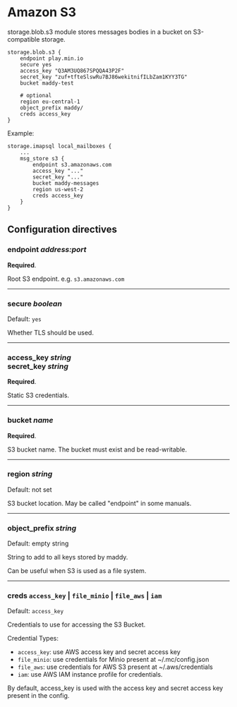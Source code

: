 # Amazon S3

storage.blob.s3 module stores messages bodies in a bucket on S3-compatible storage.

```
storage.blob.s3 {
    endpoint play.min.io
    secure yes
    access_key "Q3AM3UQ867SPQQA43P2F"
    secret_key "zuf+tfteSlswRu7BJ86wekitnifILbZam1KYY3TG"
    bucket maddy-test

    # optional
    region eu-central-1
    object_prefix maddy/
    creds access_key
}
```

Example:

```
storage.imapsql local_mailboxes {
    ...
    msg_store s3 {
        endpoint s3.amazonaws.com
        access_key "..."
        secret_key "..."
        bucket maddy-messages
        region us-west-2
        creds access_key
    }
}
```

## Configuration directives

### endpoint _address:port_

**Required**.

Root S3 endpoint. e.g. `s3.amazonaws.com`

---

### secure _boolean_
Default: `yes`

Whether TLS should be used.

---

### access_key _string_<br>secret_key _string_

**Required**.

Static S3 credentials.

---

### bucket _name_

**Required**.

S3 bucket name. The bucket must exist and
be read-writable.

---

### region _string_
Default: not set

S3 bucket location. May be called "endpoint" in some manuals.

---

### object_prefix _string_
Default: empty string

String to add to all keys stored by maddy.

Can be useful when S3 is used as a file system.

---

### creds `access_key` | `file_minio` | `file_aws` | `iam`
Default: `access_key`

Credentials to use for accessing the S3 Bucket.

Credential Types:

 - `access_key`: use AWS access key and secret access key 
 - `file_minio`: use credentials for Minio present at ~/.mc/config.json
 - `file_aws`: use credentials for AWS S3 present at ~/.aws/credentials
 - `iam`: use AWS IAM instance profile for credentials.

By default, access_key is used with the access key and secret access key present in the config.
